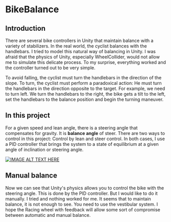 # BikeBalance
## Introduction
There are several bike controllers in Unity that maintain balance with a variety of stabilizers. In the real world, the cyclist balances with the handlebars. I tried to model this natural way of balancing in Unity. I was afraid that the physics of Unity, especially WheelCollider, would not allow me to simulate this delicate process. To my surprise, everything worked and the controller turned out to be very simple.

To avoid falling, the cyclist must turn the handlebars in the direction of the slope. To turn, the cyclist must perform a paradoxical action: He must turn the handlebars in the direction opposite to the target. For example, we need to turn left. We turn the handlebars to the right, the bike gets a tilt to the left, set the handlebars to the balance position and begin the turning maneuver.
## In this project
For a given speed and lean angle, there is a steering angle that compensates for gravity. It is **balance angle** of steer.
There are two ways to control in this project: Control by lean and steer control. In both cases, I use a PID controller that brings the system to a state of equilibrium at a given angle of inclination or steering angle.

[![IMAGE ALT TEXT HERE](https://img.youtube.com/vi/51N4ieE62lc/0.jpg)](https://www.youtube.com/watch?v=51N4ieE62lc)
## Manual balance
Now we can see that Unity's physics allows you to control the bike with the steering angle. This is done by the PID controller. But I would like to do it manually. I tried and nothing worked for me. It seems that to maintain balance, it is not enough to see. You need to use the vestibular system. I hope the Racing wheel with feedback will allow some sort of compromise between automatic and manual balance. 
